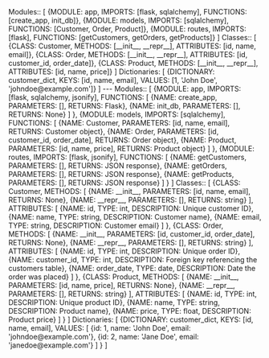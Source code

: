 <BEGIN PYTHON_TEMPLATE>
Modules:: 
[
  {MODULE: app, IMPORTS: [flask, sqlalchemy], FUNCTIONS: [create_app, init_db]},
  {MODULE: models, IMPORTS: [sqlalchemy], FUNCTIONS: [Customer, Order, Product]},
  {MODULE: routes, IMPORTS: [flask], FUNCTIONS: [getCustomers, getOrders, getProducts]}
]
Classes:: 
[
  {CLASS: Customer, METHODS: [__init__, __repr__], ATTRIBUTES: [id, name, email]},
  {CLASS: Order, METHODS: [__init__, __repr__], ATTRIBUTES: [id, customer_id, order_date]},
  {CLASS: Product, METHODS: [__init__, __repr__], ATTRIBUTES: [id, name, price]}
]
Dictionaries: 
[
  {DICTIONARY: customer_dict, KEYS: [id, name, email], VALUES: [1, 'John Doe', 'johndoe@example.com']}
]
</END PYTHON_TEMPLATE>
---

<BEGIN PYTHON_TEMPLATE>
Modules:: 
[
  {MODULE: app, 
    IMPORTS: [flask, sqlalchemy, jsonify], 
    FUNCTIONS: [
      {NAME: create_app, PARAMETERS: [], RETURNS: Flask},
      {NAME: init_db, PARAMETERS: [], RETURNS: None}
    ]
  },
  {MODULE: models, 
    IMPORTS: [sqlalchemy], 
    FUNCTIONS: [
      {NAME: Customer, PARAMETERS: [id, name, email], RETURNS: Customer object},
      {NAME: Order, PARAMETERS: [id, customer_id, order_date], RETURNS: Order object},
      {NAME: Product, PARAMETERS: [id, name, price], RETURNS: Product object}
    ]
  },
  {MODULE: routes, 
    IMPORTS: [flask, jsonify], 
    FUNCTIONS: [
      {NAME: getCustomers, PARAMETERS: [], RETURNS: JSON response},
      {NAME: getOrders, PARAMETERS: [], RETURNS: JSON response},
      {NAME: getProducts, PARAMETERS: [], RETURNS: JSON response}
    ]
  }
]
Classes:: 
[
  {CLASS: Customer, 
    METHODS: [
      {NAME: __init__, PARAMETERS: [id, name, email], RETURNS: None},
      {NAME: __repr__, PARAMETERS: [], RETURNS: string}
    ],
    ATTRIBUTES: [
      {NAME: id, TYPE: int, DESCRIPTION: Unique customer ID},
      {NAME: name, TYPE: string, DESCRIPTION: Customer name},
      {NAME: email, TYPE: string, DESCRIPTION: Customer email}
    ]
  },
  {CLASS: Order, 
    METHODS: [
      {NAME: __init__, PARAMETERS: [id, customer_id, order_date], RETURNS: None},
      {NAME: __repr__, PARAMETERS: [], RETURNS: string}
    ],
    ATTRIBUTES: [
      {NAME: id, TYPE: int, DESCRIPTION: Unique order ID},
      {NAME: customer_id, TYPE: int, DESCRIPTION: Foreign key referencing the customers table},
      {NAME: order_date, TYPE: date, DESCRIPTION: Date the order was placed}
    ]
  },
  {CLASS: Product, 
    METHODS: [
      {NAME: __init__, PARAMETERS: [id, name, price], RETURNS: None},
      {NAME: __repr__, PARAMETERS: [], RETURNS: string}
    ],
    ATTRIBUTES: [
      {NAME: id, TYPE: int, DESCRIPTION: Unique product ID},
      {NAME: name, TYPE: string, DESCRIPTION: Product name},
      {NAME: price, TYPE: float, DESCRIPTION: Product price}
    ]
  }
]
Dictionaries: 
[
  {DICTIONARY: customer_dict, 
    KEYS: [id, name, email], 
    VALUES: [
      {id: 1, name: 'John Doe', email: 'johndoe@example.com'},
      {id: 2, name: 'Jane Doe', email: 'janedoe@example.com'}
    ]
  }
]
</END PYTHON_TEMPLATE>